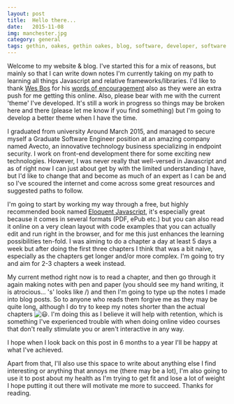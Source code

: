 ```yaml
---
layout: post
title:  Hello there...
date:   2015-11-08
img: manchester.jpg
category: general
tags: gethin, oakes, gethin oakes, blog, software, developer, software developer, programming, technology, apple, ios, javascript, angular, jekyll
---
```


Welcome to my website &amp; blog. I've started this for a mix of reasons, but mainly so that I can write down notes I'm currently taking on my path to learning all things Javascript and relative frameworks/libraries. I'd like to thank <a href="http://wesbos.com/" target="_blank">Wes Bos</a> for his <a href="https://github.com/wesbos/ama/issues/57" target="_blank">words of encouragement</a> also as they were an extra push for me getting this online. Also, please bear with me with the current 'theme' I've developed. It's still a work in progress so things may be broken here and there (please let me know if you find something) but I'm going to develop a better theme when I have the time.

I graduated from university Around March 2015, and managed to secure myself a Graduate Software Engineer position at an amazing company named Avecto, an innovative technology business specializing in endpoint security. I work on front-end development there for some exciting new technologies. However, I was never really that well-versed in Javascript and as of right now I can just about get by with the limited understanding I have, but I'd like to change that and become as much of an expert as I can be and so I've scoured the internet and come across some great resources and suggested paths to follow.

I'm going to start by working my way through a free, but highly recommended book named <a href="http://eloquentjavascript.net/" target="_blank">Eloquent Javascript</a>, it's especially great because it comes in several formats (PDF, ePub etc.) but you can also read it online on a very clean layout with code examples that you can actually edit and run right in the browser, and for me this just enhances the learning possibilities ten-fold. I was aiming to do a chapter a day at least 5 days a week but after doing the first three chapters I think that was a bit naive, especially as the chapters get longer and/or more complex. I'm going to try and aim for 2-3 chapters a week instead.

My current method right now is to read a chapter, and then go through it again making notes with pen and paper (you should see my hand writing, it is atrocious... 's' looks like /) and then I'm going to type up the notes I made into blog posts. So to anyone who reads them forgive me as they may be quite long, although I do try to keep my notes shorter than the actual chapters <img class="emoji" draggable="false" src="http://s.w.org/images/core/emoji/72x72/1f603.png" alt="😃" />. I'm doing this as I believe it will help with retention, which is something I've experienced trouble with when doing online video courses that don't really stimulate you or aren't interactive in any way.

I hope when I look back on this post in 6 months to a year I'll be happy at what I've achieved.

Apart from that, I'll also use this space to write about anything else I find interesting or anything that annoys me (there may be a lot), I'm also going to use it to post about my health as I'm trying to get fit and lose a lot of weight I hope putting it out there will motivate me more to succeed. Thanks for reading.